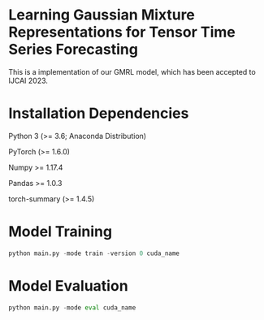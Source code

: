 # Learning Gaussian Mixture Representations for Tensor Time Series Forecasting
This is a implementation of our GMRL model, which has been accepted to IJCAI 2023.

# Installation Dependencies

Python 3 (>= 3.6; Anaconda Distribution)

PyTorch (>= 1.6.0) 

Numpy >= 1.17.4

Pandas >= 1.0.3

torch-summary (>= 1.4.5)

# Model Training
``` python
python main.py -mode train -version 0 cuda_name
```

# Model Evaluation
``` python
python main.py -mode eval cuda_name
```
